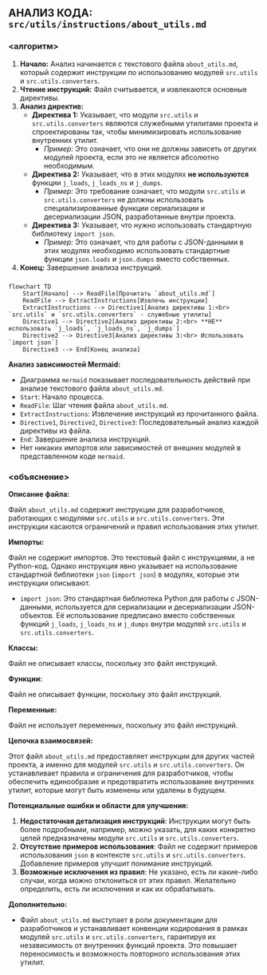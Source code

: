 ## АНАЛИЗ КОДА: `src/utils/instructions/about_utils.md`

### <алгоритм>

1.  **Начало:** Анализ начинается с текстового файла `about_utils.md`, который содержит инструкции по использованию модулей `src.utils` и `src.utils.converters`.
2.  **Чтение инструкций:** Файл считывается, и извлекаются основные директивы.
3.  **Анализ директив:**
    *   **Директива 1:** Указывает, что модули `src.utils` и `src.utils.converters` являются служебными утилитами проекта и спроектированы так, чтобы минимизировать использование внутренних утилит.
        *   *Пример:* Это означает, что они не должны зависеть от других модулей проекта, если это не является абсолютно необходимым.
    *   **Директива 2:** Указывает, что в этих модулях **не используются** функции `j_loads`, `j_loads_ns` и `j_dumps`.
        *   *Пример:* Это требование означает, что модули `src.utils` и `src.utils.converters` не должны использовать специализированные функции сериализации и десериализации JSON, разработанные внутри проекта.
    *   **Директива 3:** Указывает, что нужно использовать стандартную библиотеку `import json`.
        *   *Пример:* Это означает, что для работы с JSON-данными в этих модулях необходимо использовать стандартные функции `json.loads` и `json.dumps` вместо собственных.
4.  **Конец:** Завершение анализа инструкций.

### <mermaid>

```mermaid
flowchart TD
    Start[Начало] --> ReadFile[Прочитать `about_utils.md`]
    ReadFile --> ExtractInstructions[Извлечь инструкции]
    ExtractInstructions --> Directive1[Анализ директивы 1:<br> `src.utils` и `src.utils.converters` - служебные утилиты]
    Directive1 --> Directive2[Анализ директивы 2:<br> **НЕ** использовать `j_loads`, `j_loads_ns`, `j_dumps`]
    Directive2 --> Directive3[Анализ директивы 3:<br> Использовать `import json`]
    Directive3 --> End[Конец анализа]
```

**Анализ зависимостей Mermaid:**

*   Диаграмма `mermaid` показывает последовательность действий при анализе текстового файла `about_utils.md`.
*   `Start`: Начало процесса.
*   `ReadFile`: Шаг чтения файла `about_utils.md`.
*   `ExtractInstructions`: Извлечение инструкций из прочитанного файла.
*   `Directive1`, `Directive2`, `Directive3`: Последовательный анализ каждой директивы из файла.
*   `End`: Завершение анализа инструкций.
*   Нет никаких импортов или зависимостей от внешних модулей в представленном коде `mermaid`.

### <объяснение>

**Описание файла:**

Файл `about_utils.md` содержит инструкции для разработчиков, работающих с модулями `src.utils` и `src.utils.converters`. Эти инструкции касаются ограничений и правил использования этих утилит.

**Импорты:**

Файл не содержит импортов. Это текстовый файл с инструкциями, а не Python-код. Однако инструкция явно указывает на использование стандартной библиотеки `json` (`import json`) в модулях, которые эти инструкции описывают.
*   `import json`:  Это стандартная библиотека Python для работы с JSON-данными, используется для сериализации и десериализации JSON-объектов. Её использование предписано вместо собственных функций `j_loads`, `j_loads_ns` и `j_dumps` внутри модулей `src.utils` и `src.utils.converters`.

**Классы:**

Файл не описывает классы, поскольку это файл инструкций.

**Функции:**

Файл не описывает функции, поскольку это файл инструкций.

**Переменные:**

Файл не использует переменных, поскольку это файл инструкций.

**Цепочка взаимосвязей:**

Этот файл `about_utils.md` предоставляет инструкции для других частей проекта, а именно для модулей `src.utils` и `src.utils.converters`. Он устанавливает правила и ограничения для разработчиков, чтобы обеспечить единообразие и предотвратить использование внутренних утилит, которые могут быть изменены или удалены в будущем.

**Потенциальные ошибки и области для улучшения:**

1.  **Недостаточная детализация инструкций**: Инструкции могут быть более подробными, например, можно указать, для каких конкретно целей предназначены модули `src.utils` и `src.utils.converters`.
2.  **Отсутствие примеров использования**: Файл не содержит примеров использования `json` в контексте `src.utils` и `src.utils.converters`. Добавление примеров улучшит понимание инструкций.
3.  **Возможные исключения из правил**: Не указано, есть ли какие-либо случаи, когда можно отклониться от этих правил. Желательно определить, есть ли исключения и как их обрабатывать.

**Дополнительно:**
* Файл `about_utils.md` выступает в роли документации для разработчиков и устанавливает конвенции кодирования в рамках модулей `src.utils` и `src.utils.converters`, гарантируя их независимость от внутренних функций проекта. Это повышает переносимость и возможность повторного использования этих утилит.